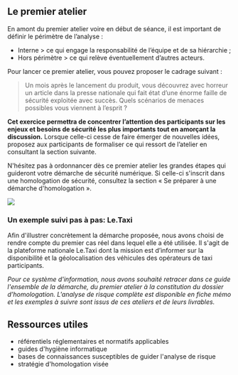 ## Le premier atelier

En amont du premier atelier voire en début de séance, il est important de définir le périmètre de l’analyse : 
- Interne > ce qui engage la responsabilité de l’équipe et de sa hiérarchie ; 
- Hors périmètre > ce qui relève éventuellement d’autres acteurs.

Pour lancer ce premier atelier, vous pouvez proposer le cadrage suivant : 

> Un mois après le lancement du produit, vous découvrez avec horreur un article dans la presse nationale qui fait état d’une énorme faille de sécurité exploitée avec succès. Quels scénarios de menaces possibles vous viennent à l’esprit ? 

**Cet exercice permettra de concentrer l’attention des participants sur les enjeux et besoins de sécurité les plus importants tout en amorçant la discussion.** Lorsque celle-ci cesse de faire émerger de nouvelles idées, proposez aux participants de formaliser ce qui ressort de l’atelier en consultant la section suivante.

N'hésitez pas à ordonnancer dès ce premier atelier les grandes étapes qui guideront votre démarche de sécurité numérique. Si celle-ci s'inscrit dans une homologation de sécurité, consultez la section « Se préparer à une démarche d'homologation ».

![](assets/Pense-bête.jpg)

### Un exemple suivi pas à pas: Le.Taxi

Afin d'illustrer concrètement la démarche proposée, nous avons choisi de rendre compte du premier cas réel dans lequel elle a été utilisée. Il s'agit de la plateforme nationale Le.Taxi dont la mission est d’informer sur la disponibilité et la géolocalisation des véhicules des opérateurs de taxi participants.

*Pour ce système d'information, nous avons souhaité retracer dans ce guide l'ensemble de la démarche, du premier atelier à la constitution du dossier d’homologation. L'analyse de risque complète est disponible en fiche mémo et les exemples à suivre sont issus de ces ateliers et de leurs livrables.*

## Ressources utiles

- référentiels réglementaires et normatifs applicables
- guides d'hygiène informatique
- bases de connaissances susceptibles de guider l'analyse de risque
- stratégie d'homologation visée
